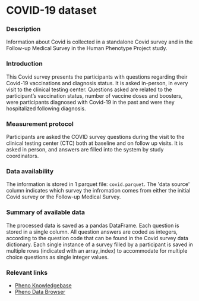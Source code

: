 # COVID-19 dataset

### Description 

 Information about Covid is collected in a standalone Covid survey and in the Follow-up Medical Survey in the Human Phenotype Project study.

### Introduction 

 This Covid survey presents the participants with questions regarding their Covid-19 vaccinations and diagnosis status. It is asked in-person, in every visit to the clinical testing center. Questions asked are related to the participant’s vaccination status, number of vaccine doses and boosters, were participants diagnosed with Covid-19 in the past and were they hospitalized following diagnosis. 

### Measurement protocol 
<!-- long measurment protocol for the data browser -->
Participants are asked the COVID survey questions during the visit to the clinical testing center (CTC) both at baseline and on follow up visits. It is asked in person, and answers are filled into the system by study coordinators.
 
### Data availability 
<!-- for the example notebooks -->
The information is stored in 1 parquet file: `covid.parquet`. The 'data source' column indicates which survey the infromation comes from either the initial Covid survey or the Follow-up Medical Survey.

### Summary of available data 
<!-- for the data browser -->
The processed data is saved as a pandas DataFrame.
Each question is stored in a single column. All question answers are coded as integers, according to the question code that can be found in the Covid survey data dictionary.
Each single instance of a survey filled by a participant is saved in multiple rows (indicated with an array_index) to accommodate for multiple choice questions as single integer values.

### Relevant links

* [Pheno Knowledgebase](https://knowledgebase.pheno.ai/datasets/043-covid.html)
* [Pheno Data Browser](https://pheno-demo-app.vercel.app/folder/43)

